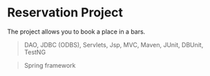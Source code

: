 # Reservation Project

The project allows you to book a place in a bars.


 > DAO, JDBC (ODBS), Servlets, Jsp, MVC, Maven, JUnit, DBUnit, TestNG

 > Spring framework
